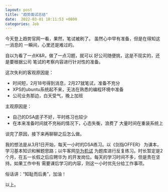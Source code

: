 ```yaml
---
layout: post
title: "趋势面试总结"
date:  2022-03-01 10:11:53 +0800
categories: Job
---
```


今天登上趋势官网一看，果然，笔试被刷了。
虽然心中早有准备，但是在得知这一消息的
一瞬间，心里还是难过的。

自以为看了一点K&R，做了一点习题，就可以
好公司随便挑，这是不现实的，还是要根据公司
笔试的考察内容进行针对性的准备。

这次失利的客观原因是：
- 时间短，2月18号得到消息，2月27就笔试，准备不充分
- XPS的ubuntu系统起不来，无法在熟悉的编程环境中准备
- 公司业务那边，白天受气，晚上加班

主观原因是：
- 自己的DSA底子不好，平时练习也较少
- 在本来准备时间就不充裕的情况下，心态失衡，浪费了
大量时间在重装系统上

谈完了原因，接下来再聊聊之后怎么做。

我的想法是从3月1日开始，每天一小时的DSA练习。以《剑指OFFER》
为课本，学习基本知识和解题思路；以牛客网[华为机试](https://www.nowcoder.com/exam/oj/ta?tpId=37)
为题库进行反复练习。时长暂定是2个月，在五一长假之后应聘华为
的开发岗位。每天的学习时间不多，但是贵在坚持。如果工作中有
需要课后学习的内容，则这一小时优先分给工作事项。

俗话讲：“知耻而后勇”，加油！

以上。
